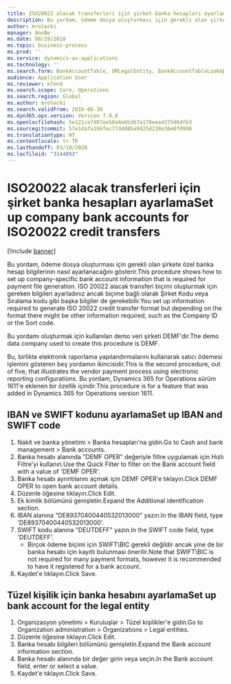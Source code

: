 ```yaml
---
title: ISO20022 alacak transferleri için şirket banka hesapları ayarlama
description: Bu yordam, ödeme dosya oluşturması için gerekli olan şirkete özel banka hesap bilgilerinin nasıl ayarlanacağını gösterir.
author: mrolecki
manager: AnnBe
ms.date: 08/29/2018
ms.topic: business-process
ms.prod: ''
ms.service: dynamics-ax-applications
ms.technology: ''
ms.search.form: BankAccountTable, OMLegalEntity, BankAccountTableLookUp
audience: Application User
ms.reviewer: kfend
ms.search.scope: Core, Operations
ms.search.region: Global
ms.author: mrolecki
ms.search.validFrom: 2016-06-30
ms.dyn365.ops.version: Version 7.0.0
ms.openlocfilehash: 5e121ce7d87ee50a4e6b367a170eea4375d64fb3
ms.sourcegitcommit: 57e1dafa186fec77ddd8ba9425d238e36e0f0998
ms.translationtype: HT
ms.contentlocale: tr-TR
ms.lasthandoff: 03/18/2020
ms.locfileid: "3144893"
---
```

# <a name="set-up-company-bank-accounts-for-iso20022-credit-transfers"></a><span data-ttu-id="b5632-103">ISO20022 alacak transferleri için şirket banka hesapları ayarlama</span><span class="sxs-lookup"><span data-stu-id="b5632-103">Set up company bank accounts for ISO20022 credit transfers</span></span>

[!include [banner](../../includes/banner.md)]

<span data-ttu-id="b5632-104">Bu yordam, ödeme dosya oluşturması için gerekli olan şirkete özel banka hesap bilgilerinin nasıl ayarlanacağını gösterir.</span><span class="sxs-lookup"><span data-stu-id="b5632-104">This procedure shows how to set up company-specific bank account information that is required for payment file generation.</span></span> <span data-ttu-id="b5632-105">ISO 20022 alacak transferi biçimi oluşturmak için gereken bilgileri ayarladınız ancak biçime bağlı olarak Şirket Kodu veya Sıralama kodu gibi başka bilgiler de gerekebilir.</span><span class="sxs-lookup"><span data-stu-id="b5632-105">You set up information required to generate ISO 20022 credit transfer format but depending on the format there might be other information required, such as the Company ID or the Sort code.</span></span> 

<span data-ttu-id="b5632-106">Bu yordamı oluşturmak için kullanılan demo veri şirketi DEMF'dir.</span><span class="sxs-lookup"><span data-stu-id="b5632-106">The demo data company used to create this procedure is DEMF.</span></span>

<span data-ttu-id="b5632-107">Bu, birlikte elektronik raporlama yapılandırmalarını kullanarak satıcı ödemesi işlemini gösteren beş yordamın ikincisidir.</span><span class="sxs-lookup"><span data-stu-id="b5632-107">This is the second procedure, out of five, that illustrates the vendor payment process using electronic reporting configurations.</span></span> <span data-ttu-id="b5632-108">Bu yordam, Dynamics 365 for Operations sürüm 1611'e eklenen bir özellik içindir.</span><span class="sxs-lookup"><span data-stu-id="b5632-108">This procedure is for a feature that was added in Dynamics 365 for Operations version 1611.</span></span>


## <a name="set-up-iban-and-swift-code"></a><span data-ttu-id="b5632-109">IBAN ve SWIFT kodunu ayarlama</span><span class="sxs-lookup"><span data-stu-id="b5632-109">Set up IBAN and SWIFT code</span></span>
1. <span data-ttu-id="b5632-110">Nakit ve banka yönetimi > Banka hesapları'na gidin.</span><span class="sxs-lookup"><span data-stu-id="b5632-110">Go to Cash and bank management > Bank accounts.</span></span>
2. <span data-ttu-id="b5632-111">Banka hesabı alanında "DEMF OPER" değeriyle filtre uygulamak için Hızlı Filtre'yi kullanın.</span><span class="sxs-lookup"><span data-stu-id="b5632-111">Use the Quick Filter to filter on the Bank account field with a value of 'DEMF OPER'.</span></span>
3. <span data-ttu-id="b5632-112">Banka hesabı ayrıntılarını açmak için DEMF OPER'e tıklayın.</span><span class="sxs-lookup"><span data-stu-id="b5632-112">Click DEMF OPER to open bank account details.</span></span>
4. <span data-ttu-id="b5632-113">Düzenle öğesine tıklayın.</span><span class="sxs-lookup"><span data-stu-id="b5632-113">Click Edit.</span></span>
5. <span data-ttu-id="b5632-114">Ek kimlik bölümünü genişletin.</span><span class="sxs-lookup"><span data-stu-id="b5632-114">Expand the Additional identification section.</span></span>
6. <span data-ttu-id="b5632-115">IBAN alanına "DE89370400440532013000" yazın.</span><span class="sxs-lookup"><span data-stu-id="b5632-115">In the IBAN field, type 'DE89370400440532013000'.</span></span>
7. <span data-ttu-id="b5632-116">SWIFT kodu alanına "DEUTDEFF" yazın.</span><span class="sxs-lookup"><span data-stu-id="b5632-116">In the SWIFT code field, type 'DEUTDEFF'.</span></span>
    * <span data-ttu-id="b5632-117">Birçok ödeme biçimi için SWIFT\BIC gerekli değildir ancak yine de bir banka hesabı için kayıtlı bulunması önerilir.</span><span class="sxs-lookup"><span data-stu-id="b5632-117">Note that SWIFT\BIC is not required for many payment formats, however it is recommended to have it registered for a bank account.</span></span>  
8. <span data-ttu-id="b5632-118">Kaydet'e tıklayın.</span><span class="sxs-lookup"><span data-stu-id="b5632-118">Click Save.</span></span>

## <a name="set-up-bank-account-for-the-legal-entity"></a><span data-ttu-id="b5632-119">Tüzel kişilik için banka hesabını ayarlama</span><span class="sxs-lookup"><span data-stu-id="b5632-119">Set up bank account for the legal entity</span></span>
1. <span data-ttu-id="b5632-120">Organizasyon yönetimi > Kuruluşlar > Tüzel kişilikler'e gidin.</span><span class="sxs-lookup"><span data-stu-id="b5632-120">Go to Organization administration > Organizations > Legal entities.</span></span>
2. <span data-ttu-id="b5632-121">Düzenle öğesine tıklayın.</span><span class="sxs-lookup"><span data-stu-id="b5632-121">Click Edit.</span></span>
3. <span data-ttu-id="b5632-122">Banka hesabı bilgileri bölümünü genişletin.</span><span class="sxs-lookup"><span data-stu-id="b5632-122">Expand the Bank account information section.</span></span>
4. <span data-ttu-id="b5632-123">Banka hesabı alanında bir değer girin veya seçin.</span><span class="sxs-lookup"><span data-stu-id="b5632-123">In the Bank account field, enter or select a value.</span></span>
5. <span data-ttu-id="b5632-124">Kaydet'e tıklayın.</span><span class="sxs-lookup"><span data-stu-id="b5632-124">Click Save.</span></span>

